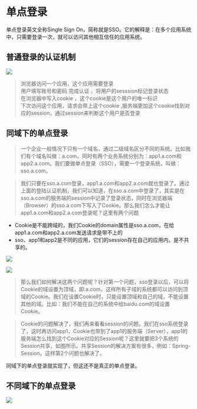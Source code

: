 # 单点登录

单点登录英文全称Single Sign On，简称就是SSO。它的解释是：在多个应用系统中，只需要登录一次，就可以访问其他相互信任的应用系统。

## 普通登录的认证机制
![](https://upload-images.jianshu.io/upload_images/12540413-8cfaf1ba9956573f.png?imageMogr2/auto-orient/strip|imageView2/2/w/578/format/webp)

> 浏览器访问一个应用，这个应用需要登录    
用户填写账号和密码 完成认证 ，将用户的sesssion标记登录状态    
在浏览器中写入cookie ，这个cookie是这个用户的唯一标识   
下次访问这个应用，请求会带上这个cookie ,服务端更加这个cookie找到对应的session，通过session来判断这个用户是否登录


## 同域下的单点登录
> 一个企业一般情况下只有一个域名，通过二级域名区分不同的系统。比如我们有个域名叫做：a.com，同时有两个业务系统分别为：app1.a.com和app2.a.com。我们要做单点登录（SSO），需要一个登录系统，叫做：sso.a.com。

> 我们只要在sso.a.com登录，app1.a.com和app2.a.com就也登录了。通过上面的登陆认证机制，我们可以知道，在sso.a.com中登录了，其实是在sso.a.com的服务端的session中记录了登录状态，同时在浏览器端（Browser）的sso.a.com下写入了Cookie。那么我们怎么才能让app1.a.com和app2.a.com登录呢？这里有两个问题
- Cookie是不能跨域的，我们Cookie的domain属性是sso.a.com，在给app1.a.com和app2.a.com发送请求是带不上的
- sso、app1和app2是不同的应用，它们的session存在自己的应用内，是不共享的。

![](https://upload-images.jianshu.io/upload_images/12540413-ddff3256817e357b.png?imageMogr2/auto-orient/strip|imageView2/2/w/783/format/webp)

![](https://cdn.learnku.com/uploads/images/201903/23/17490/2j8GmyFCeG.png!large)

> 那么我们如何解决这两个问题呢？针对第一个问题，sso登录以后，可以将Cookie的域设置为顶域，即.a.com，这样所有子域的系统都可以访问到顶域的Cookie。我们在设置Cookie时，只能设置顶域和自己的域，不能设置其他的域。比如：我们不能在自己的系统中给baidu.com的域设置Cookie。

> Cookie的问题解决了，我们再来看看session的问题。我们在sso系统登录了，这时再访问app1，Cookie也带到了app1的服务端（Server），app1的服务端怎么找到这个Cookie对应的Session呢？这里就要把3个系统的Session共享，如图所示。共享Session的解决方案有很多，例如：Spring-Session。这样第2个问题也解决了。

同域下的单点登录就实现了，但这还不是真正的单点登录。

## 不同域下的单点登录

![](https://upload-images.jianshu.io/upload_images/12540413-041b3228c5e865e8.png)




